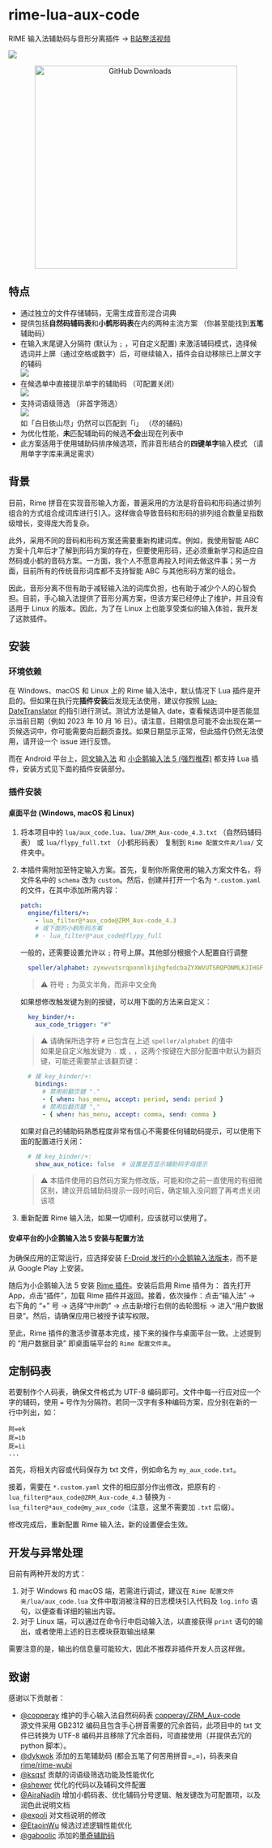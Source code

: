 # rime-lua-aux-code

RIME 输入法辅助码与音形分离插件 -> <a href="https://www.bilibili.com/video/BV18z4y1A75w">B站整活视频</a>

![](https://cdn.jsdelivr.net/gh/HowcanoeWang/rime-lua-aux-code/static/rime_select.gif)

<p align="center">
  <img alt="GitHub Downloads" height="400px" src="https://api.star-history.com/svg?repos=HowcanoeWang/rime-lua-aux-code&type=Date">
</p>

## 特点

* 通过独立的文件存储辅码，无需生成音形混合词典   
* 提供包括**自然码辅码表**和**小鹤形码表**在内的两种主流方案 （你甚至能找到**五笔**辅助码）   
* 在输入末尾键入分隔符 (默认为 `;` ，可自定义配置) 来激活辅码模式，选择候选词并上屏（通过空格或数字）后，可继续输入，插件会自动移除已上屏文字的辅码  
  ![](https://cdn.jsdelivr.net/gh/HowcanoeWang/rime-lua-aux-code/static/aux_split.png)
* 在候选单中直接提示单字的辅助码 （可配置关闭）  
  ![](https://cdn.jsdelivr.net/gh/HowcanoeWang/rime-lua-aux-code/static/aux_notice.png)
* 支持词语级筛选 （非首字筛选）  
  ![](https://cdn.jsdelivr.net/gh/HowcanoeWang/rime-lua-aux-code/static/aux_word.png)  
  如「白日依山尽」仍然可以匹配到「i」 （尽的辅码）
* 为优化性能，**未**匹配辅助码的候选**不会**出现在列表中
* 此方案适用于使用辅助码排序候选项，而非音形结合的**四键单字**输入模式 （请用单字字库来满足需求）

## 背景

目前，Rime 拼音在实现音形输入方面，普遍采用的方法是将音码和形码通过排列组合的方式组合成词库进行引入。这样做会导致音码和形码的排列组合数量呈指数级增长，变得庞大而复杂。

此外，采用不同的音码和形码方案还需要重新构建词库。例如，我使用智能 ABC 方案十几年后才了解到形码方案的存在，但要使用形码，还必须重新学习和适应自然码或小鹤的音码方案。一方面，我个人不愿意再投入时间去做这件事；另一方面，目前所有的传统音形词库都不支持智能 ABC 与其他形码方案的组合。

因此，音形分离不但有助于减轻输入法的词库负担，也有助于减少个人的心智负担。目前，手心输入法提供了音形分离方案，但该方案已经停止了维护，并且没有适用于 Linux 的版本。因此，为了在 Linux 上也能享受类似的输入体验，我开发了这款插件。

## 安装

### 环境依赖

在 Windows、macOS 和 Linux 上的 Rime 输入法中，默认情况下 Lua 插件是开启的。但如果在执行完**插件安装**后发现无法使用，建议你按照 [Lua-DateTranslator](https://github.com/hchunhui/librime-lua/wiki) 的指引进行测试。测试方法是输入 date，查看候选词中是否能显示当前日期（例如 2023 年 10 月 16 日）。请注意，日期信息可能不会出现在第一页候选词中，你可能需要向后翻页查找。如果日期显示正常，但此插件仍然无法使用，请开设一个 issue 进行反馈。

而在 Android 平台上，[同文输入法](https://github.com/osfans/trime) 和 [小企鹅输入法 5 (强烈推荐)](https://github.com/fcitx5-android/fcitx5-android) 都支持 Lua 插件，安装方式见下面的插件安装部分。

### 插件安装

#### 桌面平台 (Windows, macOS 和 Linux)

1. 将本项目中的 `lua/aux_code.lua`、`lua/ZRM_Aux-code_4.3.txt` （自然码辅码表） 或 `lua/flypy_full.txt` （小鹤形码表） 复制到 `Rime 配置文件夹/lua/` 文件夹中。

2. 本插件需附加至特定输入方案。首先，复制你所需使用的输入方案文件名，将文件名中的 `schema` 改为 `custom`。然后，创建并打开一个名为 `*.custom.yaml` 的文件，在其中添加所需内容：

    ```yaml
    patch:
      engine/filters/+:
        - lua_filter@*aux_code@ZRM_Aux-code_4.3
        # 或下面的小鹤形码方案
        # - lua_filter@*aux_code@flypy_full
    ```

    一般的，还需要设置允许以 `;` 符号上屏。其他部分根据个人配置自行调整

    ```yaml
      speller/alphabet: zyxwvutsrqponmlkjihgfedcbaZYXWVUTSRQPONMLKJIHGFEDCBA; 
    ```
    > :warning: 符号 `;` 为英文半角，而非中文全角

    如果想修改触发键为别的按键，可以用下面的方法来自定义：
    ```yaml
      key_binder/+:
        aux_code_trigger: "#"
    ```

    > :warning: 请确保所选字符 `#` 已包含在上述 `speller/alphabet` 的值中    
    > 如果是自定义触发键为 `.` 或 `,` ，这两个按键在大部分配置中默认为翻页键，可能还需要禁止该翻页键：

    ```yaml
      # 接 key_binder/+:
        bindings:
          # 禁用前翻页键 "."
          - { when: has_menu, accept: period, send: period } 
          # 禁用后翻页键 ","
          - { when: has_menu, accept: comma, send: comma } 
    ```

    如果对自己的辅助码熟悉程度非常有信心不需要任何辅助码提示，可以使用下面的配置进行关闭：

    ```yaml
      # 接 key_binder/+:
        show_aux_notice: false  # 设置是否显示辅助码字母提示
    ```

    > :warning: 本插件使用的自然码方案为修改版，可能和你之前一直使用的有细微区别，建议开启辅助码提示一段时间后，确定输入没问题了再考虑关闭该项

3. 重新配置 Rime 输入法，如果一切顺利，应该就可以使用了。

#### 安卓平台的小企鹅输入法 5 安装与配置方法

为确保应用的正常运行，应选择安装 [F-Droid 发行的小企鹅输入法版本](https://f-droid.org/packages/org.fcitx.fcitx5.android/)，而不是从 Google Play 上安装。

随后为小企鹅输入法 5 安装 [Rime 插件](https://f-droid.org/packages/org.fcitx.fcitx5.android.plugin.rime/)。安装后启用 Rime 插件为：
首先打开 App，点击“插件”，加载 Rime 插件并返回。接着，依次操作：点击“输入法” -> 右下角的 “+” 号 -> 选择“中州韵” -> 点击新增行右侧的齿轮图标 -> 进入“用户数据目录”。然后，请确保应用已被授予读写权限。

至此，Rime 插件的激活步骤基本完成，接下来的操作与桌面平台一致。上述提到的 “用户数据目录” 即桌面端平台的 `Rime 配置文件夹`。

## 定制码表

若要制作个人码表，确保文件格式为 UTF-8 编码即可。文件中每一行应对应一个字的辅码，使用 `=` 号作为分隔符。若同一汉字有多种编码方案，应分别在新的一行中列出，如：

```plaintxt
阿=ek
厑=ib
厑=ii
...
```

首先，将相关内容或代码保存为 txt 文件，例如命名为 `my_aux_code.txt`。

接着，需要在 `*.custom.yaml` 文件的相应部分作出修改，把原有的 `- lua_filter@*aux_code@ZRM_Aux-code_4.3` 替换为 `- lua_filter@*aux_code@my_aux_code`（注意，这里不需要加 `.txt` 后缀）。

修改完成后，重新配置 Rime 输入法，新的设置便会生效。

## 开发与异常处理

目前有两种开发的方式：

1. 对于 Windows 和 macOS 端，若需进行调试，建议在 `Rime 配置文件夹/lua/aux_code.lua` 文件中取消被注释的日志模块引入代码及 `log.info` 语句，以便查看详细的输出内容。
2. 对于 Linux 端，可以通过在命令行中启动输入法，以直接获得 `print` 语句的输出，或者使用上述的日志模块获取输出结果

需要注意的是，输出的信息量可能较大，因此不推荐非插件开发人员这样做。

## 致谢

感谢以下贡献者：

* [@copperay](https://github.com/copperay) 维护的手心输入法自然码码表 [copperay/ZRM_Aux-code](https://github.com/copperay/ZRM_Aux-code/tree/main)  
  源文件采用 GB2312 编码且包含手心拼音需要的冗余首码，此项目中的 txt 文件已转换为 UTF-8 编码并且移除了冗余首码，可直接使用（并提供去冗的 python 脚本）。
* [@dykwok](https://github.com/dykwok) 添加的五笔辅助码 (都会五笔了何苦用拼音=_=)，码表来自 [rime/rime-wubi](https://github.com/rime/rime-wubi)
* [@ksqsf](https://github.com/ksqsf) 贡献的词语级筛选功能及性能优化
* [@shewer](https://github.com/shewer) 优化的代码以及辅码文件配置
* [@AiraNadih](https://github.com/AiraNadih) 增加小鹤码表、优化辅码分号逻辑、触发键改为可配置项，以及润色此说明文档
* [@expoli](https://github.com/expoli) 对文档说明的修改
* [@EtaoinWu](https://github.com/EtaoinWu) 候选过滤逻辑性能优化
* [@gaboolic](https://github.com/gaboolic) 添加的[墨奇辅助码](https://github.com/gaboolic/moqima-tables)
